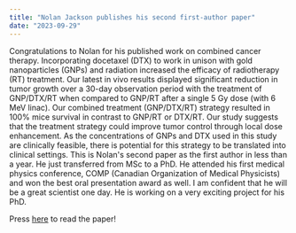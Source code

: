 ```yaml
---
title: "Nolan Jackson publishes his second first-author paper"
date: "2023-09-29"
---
```


Congratulations to Nolan for his published work on combined cancer therapy. Incorporating docetaxel (DTX) to work in unison with gold nanoparticles (GNPs) and radiation increased the efficacy of radiotherapy (RT) treatment. Our latest in vivo results displayed significant reduction in tumor growth over a 30-day observation period with the treatment of GNP/DTX/RT when compared to GNP/RT after a single 5 Gy dose (with 6 MeV linac). Our combined treatment (GNP/DTX/RT) strategy resulted in 100% mice survival in contrast to GNP/RT or DTX/RT. Our study suggests that the treatment strategy could improve tumor control through local dose enhancement. As the concentrations of GNPs and DTX used in this study are clinically feasible, there is potential for this strategy to be translated into clinical settings.
This is Nolan's second paper as the first author in less than a year. He just transferred from MSc to a PhD. He attended his first medical physics conference, COMP (Canadian Organization of Medical Physicists) and won the best oral presentation award as well. I am confident that he will be a great scientist one day. He is working on a very exciting project for his PhD.

Press <a href="https://link.springer.com/article/10.1186/s12645-023-00228-0" target="_blank">here</a> to read the paper!
